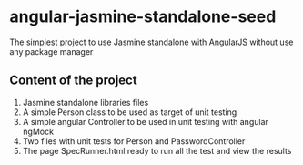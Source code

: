 # angular-jasmine-standalone-seed
The simplest project to use Jasmine standalone with AngularJS without use any package manager

## Content of the project

1. Jasmine standalone libraries files
2. A simple Person class to be used as target of unit testing
3. A simple angular Controller to be used in unit testing with angular ngMock
4. Two files with unit tests for Person and PasswordController 
5. The page SpecRunner.html ready to run all the test and view the results

